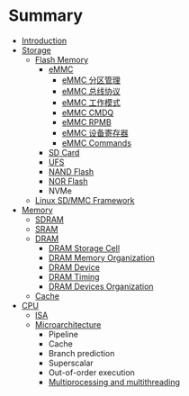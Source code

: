 # Summary

* [Introduction](README.md)
* [Storage](storage/index.md)
  * [Flash Memory](storage/flash_memory/index.md)
    * [eMMC](storage/flash_memory/emmc/index.md)
      * [eMMC 分区管理](storage/flash_memory/emmc/emmc_partitions.md)
      * [eMMC 总线协议](storage/flash_memory/emmc/emmc_bus_protocol.md)
      * [eMMC 工作模式](storage/flash_memory/emmc/emmc_modes.md)
      * [eMMC CMDQ](storage/flash_memory/emmc/emmc_cmdq.md)
      * [eMMC RPMB](storage/flash_memory/emmc/emmc_rpmb.md)
      * [eMMC 设备寄存器](storage/flash_memory/emmc/emmc_device_registers.md)
      * [eMMC Commands](storage/flash_memory/emmc/emmc_commands.md)
    * [SD Card](storage/flash_memory/sdcard/index.md)
    * [UFS](storage/flash_memory/ufs/index.md)
    * [NAND Flash](storage/flash_memory/nand_flash/index.md)
    * [NOR Flash](storage/flash_memory/nor_flash/index.md)
    * NVMe
  * [Linux SD\/MMC Framework](storage/linux-sd-mmc-framework/index.md)
* [Memory](memory/index.md)
  * [SDRAM](memory/sdram/index.md)
  * [SRAM](memory/sram/index.md)
  * [DRAM](memory/dram/index.md)
    * [DRAM Storage Cell](memory/dram/dram_storage_cell.md)
    * [DRAM Memory Organization](memory/dram/dram_memory_organization.md)
    * [DRAM Device](memory/dram/dram_device.md)
    * [DRAM Timing](memory/dram/dram_timing.md)
    * [DRAM Devices Organization](memory/dram/dram_devices_organization.md)
  * [Cache](memory/cache/index.md)
* [CPU](zh/cpu/index.md)
  * [ISA](zh/cpu/isa.md)
  * [Microarchitecture](zh/cpu/microarchitecture.md)
    * Pipeline
    * Cache
    * Branch prediction
    * Superscalar
    * Out-of-order execution
    * [Multiprocessing and multithreading](zh/cpu/microarchitecture/multiprocessing-and-multithreading.md)

